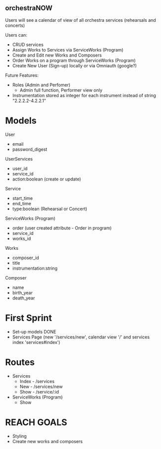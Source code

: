 ## orchestraNOW

Users will see a calendar of view of all orchestra services (rehearsals and concerts)

Users can:
* CRUD services
* Assign Works to Services via ServiceWorks (Program)
* Create and Edit new Works and Composers
* Order Works on a program through ServiceWorks (Program)
* Create New User (Sign-up) locally or via Omniauth (google?)
   
Future Features:
* Roles (Admin and Perfomer) 
    * Admin full function, Performer view only
* Instrumentation stored as integer for each instrument instead of string "2.2.2.2-4.2.2.1"

# Models
User
* email 
* password_digest

UserServices
* user_id 
* service_id
* action:boolean (create or update)

Service
* start_time
* end_time
* type:boolean (Rehearsal or Concert)

ServiceWorks (Program)
* order (user created attribute - Order in program)
* service_id
* works_id 

Works 
* composer_id
* title
* instrumentation:string

Composer
* name
* birth_year
* death_year

# First Sprint
 * Set-up models DONE
 * Services Page (new '/services/new', calendar view '/' and services index 'services#index')

 # Routes

  * Services
    * Index - /services
    * New - /services/new
    * Show - /service/:id
  * ServiceWorks (Program)
    * Show
        


# REACH GOALS
* Styling
* Create new works and composers
